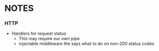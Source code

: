 NOTES
=====



### HTTP ### 

- Handlers for request status
    - This may require our own pipe
    - injectable middleware the says what to do on non-200 status codes
